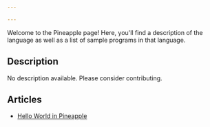 ```yaml
---

---
```


Welcome to the Pineapple page! Here, you'll find a description of the language as well as a list of sample programs in that language.

## Description

No description available. Please consider contributing.

## Articles

- [Hello World in Pineapple](https://sampleprograms.io/projects/hello-world/pineapple)